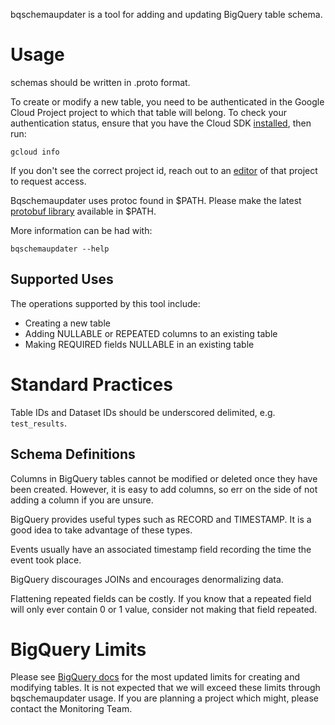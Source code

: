 bqschemaupdater is a tool for adding and updating BigQuery table schema.

# Usage

schemas should be written in .proto format.

To create or modify a new table, you need to be authenticated in the Google
Cloud Project project to which that table will belong. To check your
authentication status, ensure that you have the Cloud SDK
[installed](https://cloud.google.com/sdk/docs/quickstarts), then run:

```
gcloud info
```

If you don't see the correct project id, reach out to an
[editor](https://pantheon.corp.google.com/iam-admin/iam) of that project to
request access.

Bqschemaupdater uses protoc found in $PATH.  Please make the latest
[protobuf library](https://github.com/google/protobuf) available in $PATH.

More information can be had with:

```
bqschemaupdater --help
```

## Supported Uses

The operations supported by this tool include:

* Creating a new table
* Adding NULLABLE or REPEATED columns to an existing table
* Making REQUIRED fields NULLABLE in an existing table

# Standard Practices

Table IDs and Dataset IDs should be underscored delimited, e.g. `test_results`.

## Schema Definitions

Columns in BigQuery tables cannot be modified or deleted once they have been
created. However, it is easy to add columns, so err on the side of not adding a
column if you are unsure.

BigQuery provides useful types such as RECORD and TIMESTAMP. It is a good idea
to take advantage of these types.

Events usually have an associated timestamp field recording the time the event
took place.

BigQuery discourages JOINs and encourages denormalizing data.

Flattening repeated fields can be costly. If you know that a repeated field
will only ever contain 0 or 1 value, consider not making that field repeated.

# BigQuery Limits

Please see [BigQuery
docs](https://cloud.google.com/bigquery/quotas#datasettableupdates) for the most
updated limits for creating and modifying tables. It is not expected that we
will exceed these limits through bqschemaupdater usage. If you are planning
a project which might, please contact the Monitoring Team.
